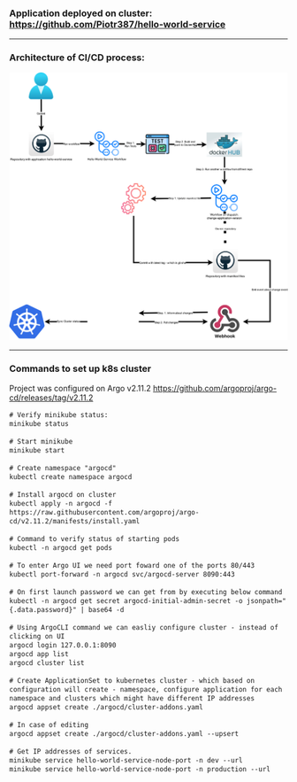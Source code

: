
### Application deployed on cluster: https://github.com/Piotr387/hello-world-service

---
### Architecture of CI/CD process:
![](./docs/Chmury%20-%20GitHub%20Actions%20with%20ArgoCD.drawio.svg)

---

### Commands to set up k8s cluster

Project was configured on Argo v2.11.2
https://github.com/argoproj/argo-cd/releases/tag/v2.11.2

```shell
# Verify minikube status:
minikube status

# Start minikube
minikube start

# Create namespace "argocd"
kubectl create namespace argocd

# Install argocd on cluster
kubectl apply -n argocd -f https://raw.githubusercontent.com/argoproj/argo-cd/v2.11.2/manifests/install.yaml

# Command to verify status of starting pods
kubectl -n argocd get pods

# To enter Argo UI we need port foward one of the ports 80/443
kubectl port-forward -n argocd svc/argocd-server 8090:443

# On first launch password we can get from by executing below command
kubectl -n argocd get secret argocd-initial-admin-secret -o jsonpath="{.data.password}" | base64 -d 

# Using ArgoCLI command we can easliy configure cluster - instead of clicking on UI
argocd login 127.0.0.1:8090
argocd app list
argocd cluster list

# Create ApplicationSet to kubernetes cluster - which based on configuration will create - namespace, configure application for each namespace and clusters which might have different IP addresses
argocd appset create ./argocd/cluster-addons.yaml

# In case of editing 
argocd appset create ./argocd/cluster-addons.yaml --upsert

# Get IP addresses of services.
minikube service hello-world-service-node-port -n dev --url
minikube service hello-world-service-node-port -n production --url
```